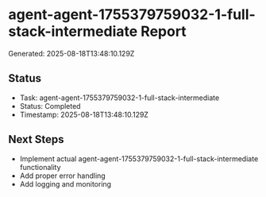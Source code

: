 # agent-agent-1755379759032-1-full-stack-intermediate Report

Generated: 2025-08-18T13:48:10.129Z

## Status
- Task: agent-agent-1755379759032-1-full-stack-intermediate
- Status: Completed
- Timestamp: 2025-08-18T13:48:10.129Z

## Next Steps
- Implement actual agent-agent-1755379759032-1-full-stack-intermediate functionality
- Add proper error handling
- Add logging and monitoring
